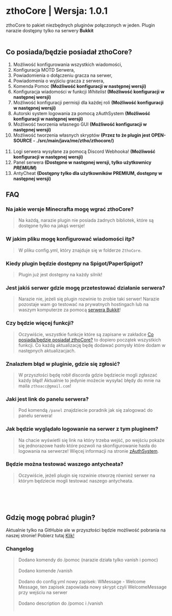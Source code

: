 # zthoCore | Wersja: 1.0.1

zthoCore to pakiet niezbędnych pluginów połączonych w jeden. Plugin narazie dostępny tylko na serwery **Bukkit**<br><br>

## Co posiada/będzie posiadał zthoCore?
1. Możliwość konfigurowania wszystkich wiadomości,
2. Konfiguracja MOTD Serwera,
3. Powiadomienia o dołączeniu gracza na serwer,
4. Powiadomenia o wyjściu gracza z serwera,
5. Komenda Pomoc **(Możliwość konfiguracji w następnej wersji)**
6. Konfiguracja wiadomości w funkcji *Whitelist* **(Możliwość konfiguracji w następnej wersji)**
7. Możliwość konfiguracji permisji dla każdej roli **(Możliwość konfiguracji w następnej wersji)**
8. Autorski system logowania za pomocą zAuthSystem **(Możliwość konfiguracji w następnej wersji)**
9. Możliwość tworzenia własnego GUI **(Możliwość konfiguracji w następnej wersji)**
10. Możliwość tworzenia własnych skryptów **(Przez to że plugin jest OPEN-SOURCE - ./src/main/java/me/ztho/zthocore/)**<br><br>
11. Logi serwera wysyłane za pomocą Discord Webhooka! **(Możliwość konfiguracji w następnej wersji)**
12. Panel serwera **(Dostępne w następnej wersji, tylko użytkownicy *PREMIUM*)**
13. AntyCheat **(Dostępny tylko dla użytkowników PREMIUM, dostępny w następnej wersji)**

## FAQ

### Na jakie wersje Minecrafta mogę wgrać zthoCore?
> Na każdą, narazie plugin nie posiada żadnych bibliotek, które są dostępne tylko na jakąś wersje!

### W jakim pliku mogę konfigurować wiadomości itp?
> W pliku config.yml, który znajduje się w folderze `ZthoCore`.

### Kiedy plugin będzie dostępny na Spigot/PaperSpigot?
> Plugin już jest dostępny na każdy silnik!

### Jest jakiś serwer gdzie mogę przetestować działanie serwera?
> Narazie nie, jeżeli się plugin rozwinie to zrobie taki serwer! Narazie pozostaje wam go testować na prywatnych hostingach lub na waszym komputerze za pomocą [serwera Bukkit](https://getbukkit.org/get/92f15442e8a9edea8394b208ac08d667)!

### Czy będzie więcej funkcji?
> Oczywiście, wszystkie funkcje które są zapisane w zakładce [Co posiada/będzie posiadał zthoCore?](#co-posiadabędzie-posiadał-zthocore) to dopiero początek wszystkich funkcji. Co każdą aktualizację będę dodawać pomysły które dodam w następnych aktualizacjach.

### Znalazłem błąd w pluginie, gdzie się zgłosić?
> W przyszłości będę robił discorda gdzie będziecie mogli zgłaszać każdy błąd! Aktualnie to jedynie możecie wysyłać błędy do mnie na maila `zthoacc@gmail.com`!

### Jaki jest link do panelu serwera?
> Pod komendą `/panel` znajdziecie poradnik jak się zalogować do panelu serwera!

### Jak będzie wyglądało logowanie na serwer z tym pluginem?
> Na chacie wyświetli się link na który trzeba wejść, po wejściu pokaże się jednorazowe hasło które pozwoli na skonfigurowanie hasła do logowania na serwerze! Więcej informacji na stronie [zAuthSystem](https://auth.ztho.pl/).

### Będzie można testować waszego antycheata?
> Oczywiście, jeżeli plugin się rozwinie otworzę również serwer na którym będziecie mogli testować naszego antycheata.

<br><br><br>
## Gdzię mogę pobrać plugin?
Aktualnie tylko na GitHubie ale w przyszłości będzie możliwość pobrania na naszej stronie! Pobierz tutaj [Klik!](https://github.com/zthoo/zthocore/releases)

### Changelog
> Dodano komendy do /pomoc (narazie działa tylko vanish i pomoc)<br><br>
> Dodano komende /vanish<br><br>
> Dodano do config.yml nowy zapisek: WMessage - Welcome Message, ten zapisek zapowiada nowy skrypt czyli WelcomeMessage przy wejściu na serwer<br><br>
> Dodano description do /pomoc i /vanish<br><br>
